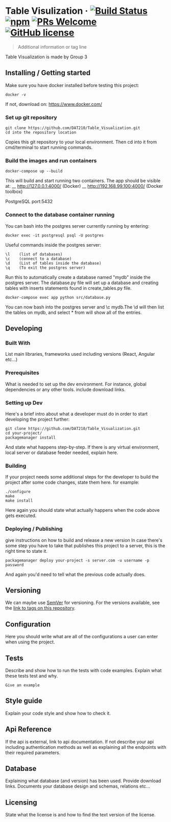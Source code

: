 
# Table Visulization &middot; [![Build Status](https://img.shields.io/travis/npm/npm/latest.svg?style=flat-square)](https://travis-ci.org/npm/npm) [![npm](https://img.shields.io/npm/v/npm.svg?style=flat-square)](https://www.npmjs.com/package/npm) [![PRs Welcome](https://img.shields.io/badge/PRs-welcome-brightgreen.svg?style=flat-square)](http://makeapullrequest.com) [![GitHub license](https://img.shields.io/badge/license-MIT-blue.svg?style=flat-square)](https://github.com/your/your-project/blob/master/LICENSE)
> Additional information or tag line

Table Visualization is made by Group 3

## Installing / Getting started

Make sure you have docker installed before testing this project:
```shell
docker -v
```
If not, download on: https://www.docker.com/

### Set up git repository
```shell
git clone https://github.com/DAT210/Table_Visualization.git
cd into the repository location
```
Copies this git repository to your local environment. Then cd into it from cmd/terminal to start running commands.


### Build the images and run containers
```shell
docker-compose up --build
```
This will build and start running two containers.  The app should be visible at: __
http://127.0.0.1:4000/    (Docker) __
http://192.168.99.100:4000/    (Docker toolbox)

PostgreSQL port:5432

### Connect to the database container running
You can bash into the postgres server currently running by entering:
```shell
docker exec -it postgresql psql -U postgres
```
Useful commands inside the postgres server:
```shell
\l    (list of databases)
\c    (connect to a database)
\d    (List of tables inside the database)
\q    (To exit the postgres server)
```

Run this to automatically create a database named "mydb" inside the postgres server. The database.py file will set up
a database and creating tables with inserts statements found in create_tables.py file.
```shell
docker-compose exec app python src/database.py 
```
You can now bash into the postgres server and \c mydb.The \d  will then list the tables on mydb,
and select * from <table name> will show all of the entries.


## Developing

### Built With
List main libraries, frameworks used including versions (React, Angular etc...)

### Prerequisites
What is needed to set up the dev environment. For instance, global dependencies or any other tools. include download links.


### Setting up Dev

Here's a brief intro about what a developer must do in order to start developing
the project further:

```shell
git clone https://github.com/DAT210/Table_Visualization.git
cd your-project/
packagemanager install
```

And state what happens step-by-step. If there is any virtual environment, local server or database feeder needed, explain here.

### Building

If your project needs some additional steps for the developer to build the
project after some code changes, state them here. for example:

```shell
./configure
make
make install
```

Here again you should state what actually happens when the code above gets
executed.

### Deploying / Publishing
give instructions on how to build and release a new version
In case there's some step you have to take that publishes this project to a
server, this is the right time to state it.

```shell
packagemanager deploy your-project -s server.com -u username -p password
```

And again you'd need to tell what the previous code actually does.

## Versioning

We can maybe use [SemVer](http://semver.org/) for versioning. For the versions available, see the [link to tags on this repository](/tags).


## Configuration

Here you should write what are all of the configurations a user can enter when
using the project.

## Tests

Describe and show how to run the tests with code examples.
Explain what these tests test and why.

```shell
Give an example
```

## Style guide

Explain your code style and show how to check it.

## Api Reference

If the api is external, link to api documentation. If not describe your api including authentication methods as well as explaining all the endpoints with their required parameters.


## Database

Explaining what database (and version) has been used. Provide download links.
Documents your database design and schemas, relations etc... 

## Licensing

State what the license is and how to find the text version of the license.
